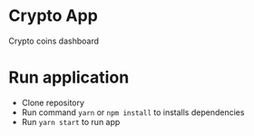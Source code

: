 # Crypto App

Crypto coins dashboard

# Run application

- Clone repository
- Run command `yarn` or `npm install` to installs dependencies
- Run `yarn start` to run app
